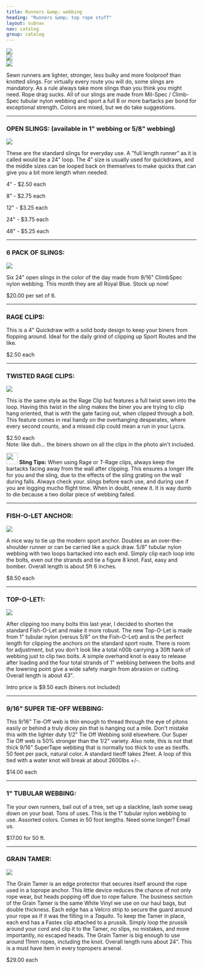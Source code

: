 ```yaml
---
title: Runners &amp; webbing
heading: "Runners &amp; top rope stuff"
layout: subnav
nav: catalog
group: catalog
---
```



<div class="row">
  <div class="col-sm-4">
    <a href="#" class="thumbnail">
      <img src="{{ "/pics/tarts.jpg" | prepend: site.baseurl }}">
    </a>
  </div>
  <div class="col-sm-4">
    <a href="#" class="thumbnail">
    <img src="{{ "/pics/e_tower.jpg" | prepend: site.baseurl }}">
  </a>  
  </div>
  <div class="col-sm-4">
    <a href="#" class="thumbnail">
    <img src="{{ "/pics/redrock_ham.jpg" | prepend: site.baseurl }}">
  </a>
  </div>
</div>


<p class="lead">
  Sewn runners are lighter, stronger, less bulky and more foolproof than knotted slings. For virtually every route you will do, some slings are mandatory. As a rule always take more slings than you think you might need. Rope drag sucks. All of our slings are made from Mil-Spec / Climb-Spec tubular nylon webbing and sport a full 8 or more bartacks per bond for exceptional strength. Colors are mixed, but we do take suggestions.
</p>


<hr />


<h3>
  OPEN SLINGS: (available in 1" webbing or 5/8" webbing)
</h3>

<div class="row">
  <div class="col-sm-3">
    <a href="#" class="thumbnail">
      <img src="{{ "/pics/slings.jpeg" | prepend: site.baseurl }}">
    </a>
  </div>
  <div class="col-sm-9">
    <p>
      These are the standard slings for everyday use. A "full length runner" as it is called would be a 24" loop. The 4" size is usually used for quickdraws, and the middle sizes can be looped back on themselves to make quicks that can give you a bit more length when needed. 
    </p>
    <p>
      4" - <span class="label label-primary label-lg">$2.50 each</span>
    </p>
    <p>
      8" - <span class="label label-primary label-lg">$2.75 each</span>
    </p>
    <p>
      12" - <span class="label label-primary label-lg">$3.25 each</span>
    </p>
    <p>
      24" - <span class="label label-primary label-lg">$3.75 each</span>
    </p>
    <p>
      48" - <span class="label label-primary label-lg">$5.25 each</span>
    </p>
  </div>
</div>


<hr />


<h3>
  6 PACK OF SLINGS:
</h3>

<div class="row">
  <div class="col-sm-3">
    <a href="#" class="thumbnail">
      <img src="{{ "/pics/6pack_slings.jpg" | prepend: site.baseurl }}">
    </a>
  </div>
  <div class="col-sm-9">
    <p>
      Six 24" open slings in the color of the day made from 9/16" ClimbSpec nylon webbing. This month they are all Royal Blue. Stock up now!  
    </p>
    <p>
      <span class="label label-primary label-lg">$20.00</span> per set of 6.
    </p>
  </div>
</div>


<hr />


<h3>
  RAGE CLIPS:
</h3>

<p>
  This is a 4" Quickdraw with a solid body design to keep your biners from flopping around. Ideal for the daily grind of clipping up Sport Routes and the like. 
</p>
<p>
  <span class="label label-primary label-lg">$2.50 each</span>
</p>


<hr />


<h3>
  TWISTED RAGE CLIPS:
</h3>

<div class="row">
  <div class="col-sm-3">
    <a href="#" class="thumbnail">
      <img src="{{ "/pics/quicks.jpeg" | prepend: site.baseurl }}">
    </a>
  </div>
  <div class="col-sm-9">
    <p>
      This is the same style as the Rage Clip but features a full twist sewn into the loop. Having this twist in the sling makes the biner you are trying to clip hang oriented, that is with the gate facing out, when clipped through a bolt. This feature comes in real handy on the overhanging desperates, where every second counts, and a missed clip could mean a run in your Lycra.  
    </p>
    <p>
      <span class="label label-primary label-lg">$2.50 each</span>
      <br />
      Note: like duh... the biners shown on all the clips in the photo ain't included.
    </p>
  </div>
</div>

<div class="well">
  <p>
    <img src="{{ "/pics/cactus.gif" | prepend: site.baseurl }}" width="30" class="pull-left">
    <strong>Sling Tips:</strong> When using Rage or T-Rage clips, always keep the bartacks facing away from the wall after clipping. This ensures a longer life for you and the sling, due to the effects of the sling grating on the wall during falls. Always check your. slings before each use, and during use if you are logging mucho flight time. When in doubt, renew it. It is way dumb to die because a two dollar piece of webbing failed.
  </p>
</div>


<hr />


<h3>
  FISH-O-LET ANCHOR:
</h3>

<div class="row">
  <div class="col-sm-2">
    <a href="#" class="thumbnail">
      <img src="{{ "/pics/fisholet.jpeg" | prepend: site.baseurl }}">
    </a>
  </div>
  <div class="col-sm-10">
    <p>
      A nice way to tie up the modern sport anchor. Doubles as an over-the-shoulder runner or can be carried like a quick draw. 5/8" tubular nylon webbing with two loops bartacked into each end. Simply clip each loop into the bolts, even out the strands and tie a figure 8 knot. Fast, easy and bomber. Overall length is about 5ft 6 inches.
    </p>
    <p>
      <span class="label label-primary label-lg">$8.50 each</span>
    </p>
  </div>
</div>


<hr />


<h3>
  TOP-O-LET!:
</h3>

<div class="row">
  <div class="col-sm-3">
    <a href="#" class="thumbnail">
      <img src="{{ "/pics/top_o_let.jpg" | prepend: site.baseurl }}">
    </a>
  </div>
  <div class="col-sm-9">
    <p>
    After clipping too many bolts this last year, I decided to shorten the standard Fish-O-Let and make it more robust. The new Top-O-Let is made from 1" tubular nylon (versus 5/8" on the Fish-O-Let) and is the perfect length for clipping the anchors on the standard sport route. There is room for adjustment, but you don't look like a total n00b carrying a 30ft hank of webbing just to clip two bolts. A simple overhand knot is easy to release after loading and the four total strands of 1" webbing between the bolts and the lowering point give a wide safety margin from abrasion or cutting. Overall length is about 43".
    </p>
    <p>
      Intro price is 
      <span class="label label-primary label-lg"> $9.50 each</span>
       (biners not included)
    </p>
  </div>
</div>


<hr />


<h3>
  9/16" SUPER TIE-OFF WEBBING:
</h3>

<p>
  This 9/16" Tie-Off web is thin enough to thread through the eye of pitons easily or behind a truly dicey pin that is hanging out a mile. Don't mistake this with the lighter duty 1/2" Tie Off Webbing sold elsewhere. Our Super Tie Off web is 50% stronger than the 1/2" variety. Also note, this is not that thick 9/16" SuperTape webbing that is normally too thick to use as tieoffs. 50 feet per pack, natural color. A standard tieoff takes 2feet. A loop of this tied with a water knot will break at about 2600lbs +/-.
</p>
<p>
  <span class="label label-primary label-lg">$14.00 each</span>
</p>


<hr />


<h3>
  1" TUBULAR WEBBING:
</h3>

<p>
  Tie your own runners, bail out of a tree, set up a slackline, lash some swag down on your boat. Tons of uses. This is the 1" tubular nylon webbing to use. Assorted colors. Comes in 50 foot lengths. Need some longer? Email us.
</p>
<p>
  <span class="label label-primary label-lg">$17.00</span> for 50 ft.
</p>


<hr />


<h3>
  GRAIN TAMER:
</h3>

<div class="row">
  <div class="col-sm-3">
    <a href="#" class="thumbnail">
      <img src="{{ "/pics/grain.jpeg" | prepend: site.baseurl }}">
    </a>
  </div>
  <div class="col-sm-9">
    <p>
      The Grain Tamer is an edge protector that secures itself around the rope used in a toprope anchor. This little device reduces the chance of not only rope wear, but heads popping off due to rope failure. The business section of the Grain Tamer is the same White Vinyl we use on our haul bags, but double thickness. Each edge has a Velcro strip to secure the guard around your rope as if it was the filling in a <em>Taquito</em>. To keep the Tamer in place, each end has a Fastex clip attached to a prussik. Simply loop the prussik around your cord and clip it to the Tamer, no slips, no mistakes, and more importantly, no escaped heads. The Grain Tamer is big enough to use around 11mm ropes, including the knot. Overall length runs about 24". This is a must have item in every topropers arsenal. 
    </p>
    <p>
      <span class="label label-primary label-lg">$29.00 each</span>
    </p>
  </div>
</div>

